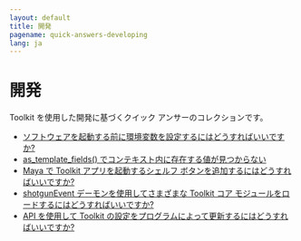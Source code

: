 ```yaml
---
layout: default
title: 開発
pagename: quick-answers-developing
lang: ja
---
```


開発
===

Toolkit を使用した開発に基づくクイック アンサーのコレクションです。

- [ソフトウェアを起動する前に環境変数を設定するにはどうすればいいですか?](./developing/setting_software_environment_variables.md)
- [as_template_fields() でコンテキスト内に存在する値が見つからない](./developing/as-template-fields-missing-values.md)
- [Maya で Toolkit アプリを起動するシェルフ ボタンを追加するにはどうすればいいですか?](./developing/maya-shelf-app-launcher.md)
- [shotgunEvent デーモンを使用してさまざまな Toolkit コア モジュールをロードするにはどうすればいいですか?](./developing/toolkit-core-event-daemon.md)
- [API を使用して Toolkit の設定をプログラムによって更新するにはどうすればいいですか?](./developing/update-config-with-api.md)
